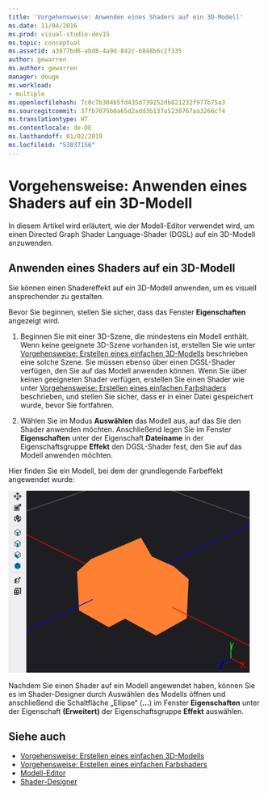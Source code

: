 ```yaml
---
title: 'Vorgehensweise: Anwenden eines Shaders auf ein 3D-Modell'
ms.date: 11/04/2016
ms.prod: visual-studio-dev15
ms.topic: conceptual
ms.assetid: a3877bd6-abd8-4a9d-842c-6848b6c2f335
author: gewarren
ms.author: gewarren
manager: douge
ms.workload:
- multiple
ms.openlocfilehash: 7c0c7b304b5fd435d739252db821232f977b75a3
ms.sourcegitcommit: 37fb7075b0a65d2add3b137a5230767aa3266c74
ms.translationtype: HT
ms.contentlocale: de-DE
ms.lasthandoff: 01/02/2019
ms.locfileid: "53837156"
---
```

# <a name="how-to-apply-a-shader-to-a-3d-model"></a>Vorgehensweise: Anwenden eines Shaders auf ein 3D-Modell

In diesem Artikel wird erläutert, wie der Modell-Editor verwendet wird, um einen Directed Graph Shader Language-Shader (DGSL) auf ein 3D-Modell anzuwenden.

## <a name="apply-a-shader-to-a-3d-model"></a>Anwenden eines Shaders auf ein 3D-Modell

Sie können einen Shadereffekt auf ein 3D-Modell anwenden, um es visuell ansprechender zu gestalten.

Bevor Sie beginnen, stellen Sie sicher, dass das Fenster **Eigenschaften** angezeigt wird.

1. Beginnen Sie mit einer 3D-Szene, die mindestens ein Modell enthält. Wenn keine geeignete 3D-Szene vorhanden ist, erstellen Sie wie unter [Vorgehensweise: Erstellen eines einfachen 3D-Modells](../designers/how-to-create-a-basic-3-d-model.md) beschrieben eine solche Szene. Sie müssen ebenso über einen DGSL-Shader verfügen, den Sie auf das Modell anwenden können. Wenn Sie über keinen geeigneten Shader verfügen, erstellen Sie einen Shader wie unter [Vorgehensweise: Erstellen eines einfachen Farbshaders](../designers/how-to-create-a-basic-color-shader.md) beschrieben, und stellen Sie sicher, dass er in einer Datei gespeichert wurde, bevor Sie fortfahren.

2. Wählen Sie im Modus **Auswählen** das Modell aus, auf das Sie den Shader anwenden möchten. Anschließend legen Sie im Fenster **Eigenschaften** unter der Eigenschaft **Dateiname** in der Eigenschaftsgruppe **Effekt** den DGSL-Shader fest, den Sie auf das Modell anwenden möchten.

Hier finden Sie ein Modell, bei dem der grundlegende Farbeffekt angewendet wurde:

![3D-Szene zur Darstellung eines einfachen Farbeffekts](../designers/media/digit-3d-model-effect.png)

Nachdem Sie einen Shader auf ein Modell angewendet haben, können Sie es im Shader-Designer durch Auswählen des Modells öffnen und anschließend die Schaltfläche „Ellipse“ (**...**) im Fenster **Eigenschaften** unter der Eigenschaft **(Erweitert)** der Eigenschaftsgruppe **Effekt** auswählen.

## <a name="see-also"></a>Siehe auch

- [Vorgehensweise: Erstellen eines einfachen 3D-Modells](../designers/how-to-create-a-basic-3-d-model.md)
- [Vorgehensweise: Erstellen eines einfachen Farbshaders](../designers/how-to-create-a-basic-color-shader.md)
- [Modell-Editor](../designers/model-editor.md)
- [Shader-Designer](../designers/shader-designer.md)